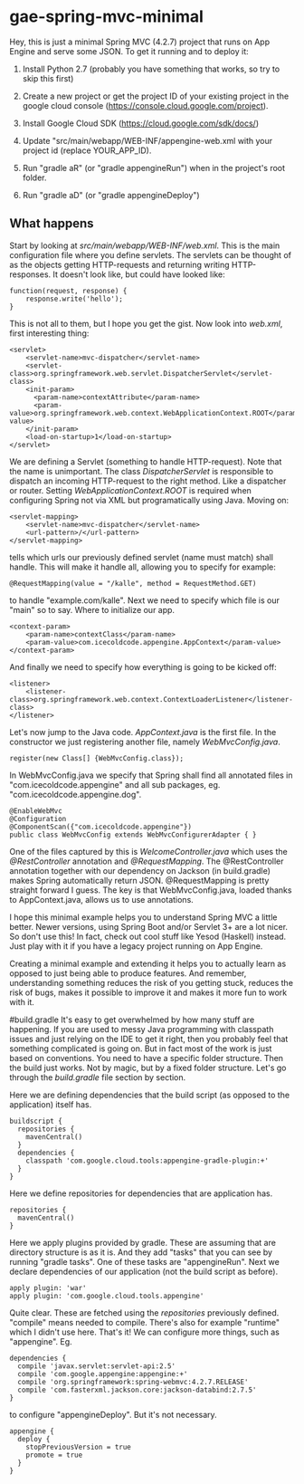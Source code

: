 # gae-spring-mvc-minimal
Hey, this is just a minimal Spring MVC (4.2.7) project that runs on App Engine and serve some JSON. To get it running and to deploy it:

1. Install Python 2.7 (probably you have something that works, so try to skip this first)

2. Create a new project or get the project ID of your existing project in the google cloud console (https://console.cloud.google.com/project).

3. Install Google Cloud SDK (https://cloud.google.com/sdk/docs/)

4. Update "src/main/webapp/WEB-INF/appengine-web.xml with your project id (replace YOUR_APP_ID).

5. Run "gradle aR" (or "gradle appengineRun") when in the project's root folder.

6. Run "gradle aD" (or "gradle appengineDeploy")

## What happens

Start by looking at *src/main/webapp/WEB-INF/web.xml*. This is the main configuration file where you define servlets. 
The servlets can be thought of as the objects getting HTTP-requests and returning writing HTTP-responses. 
It doesn't look like, but could have looked like:

```
function(request, response) {
    response.write('hello');
}
```

This is not all to them, but I hope you get the gist. Now look into *web.xml*, first interesting thing:

```
<servlet>
    <servlet-name>mvc-dispatcher</servlet-name>
    <servlet-class>org.springframework.web.servlet.DispatcherServlet</servlet-class>
    <init-param>
      <param-name>contextAttribute</param-name>
      <param-value>org.springframework.web.context.WebApplicationContext.ROOT</param-value>
    </init-param>
    <load-on-startup>1</load-on-startup>
</servlet>
```

We are defining a Servlet (something to handle HTTP-request). Note that the name is unimportant. The class *DispatcherServlet* is responsible to dispatch an 
incoming HTTP-request to the right method. Like a dispatcher or router. Setting *WebApplicationContext.ROOT* is required
when configuring Spring not via XML but programatically using Java. Moving on:

```
<servlet-mapping>
    <servlet-name>mvc-dispatcher</servlet-name>
    <url-pattern>/</url-pattern>
</servlet-mapping>
```

tells which urls our previously defined servlet (name must match) shall handle. This will make it handle all, allowing you to specify for example:

```@RequestMapping(value = "/kalle", method = RequestMethod.GET)```

to handle "example.com/kalle". Next we need to specify which file is our "main" so to say. Where to initialize our app.

```
<context-param>
    <param-name>contextClass</param-name>
    <param-value>com.icecoldcode.appengine.AppContext</param-value>
</context-param>
```

And finally we need to specify how everything is going to be kicked off:

```
<listener>
    <listener-class>org.springframework.web.context.ContextLoaderListener</listener-class>
</listener>
```

Let's now jump to the Java code. *AppContext.java* is the first file. In the constructor we just registering another file, namely *WebMvcConfig.java*.

```
register(new Class[] {WebMvcConfig.class});
```

In WebMvcConfig.java we specify that Spring shall find all annotated files in "com.icecoldcode.appengine" 
and all sub packages, eg. "com.icecoldcode.appengine.dog".

```
@EnableWebMvc
@Configuration
@ComponentScan({"com.icecoldcode.appengine"})
public class WebMvcConfig extends WebMvcConfigurerAdapter { }
```

One of the files captured by this is *WelcomeController.java* which
uses the *@RestController* annotation and *@RequestMapping*. The @RestController annotation together with our dependency on Jackson (in build.gradle)
makes Spring automatically return JSON. @RequestMapping is pretty straight forward I guess. The key is that WebMvcConfig.java, loaded
thanks to AppContext.java, allows us to use annotations.

I hope this minimal example helps you to understand Spring MVC a little better. Newer versions, using Spring Boot and/or Servlet 3+
are a lot nicer. So don't use this! In fact, check out cool stuff like Yesod (Haskell) instead. 
Just play with it if you have a legacy project running on App Engine. 

Creating a minimal example and extending it helps you to actually learn as opposed to just being able to produce features.
And remember, understanding something reduces the risk of you getting stuck, reduces the risk of bugs, makes it possible to improve
it and makes it more fun to work with it.

#build.gradle
It's easy to get overwhelmed by how many stuff are happening. If you are used to messy Java programming with classpath issues and just relying on the IDE to get it right, then you probably feel that something complicated is going on. But in fact most of the work is just based on conventions. You need to have a specific folder structure. Then the build just works. Not by magic, but by a fixed folder structure. Let's go through the *build.gradle* file section by section.

Here we are defining dependencies that the build script (as opposed to the application) itself has.
```
buildscript {
  repositories {
    mavenCentral()
  }
  dependencies {
    classpath 'com.google.cloud.tools:appengine-gradle-plugin:+'
  }
}
```

Here we define repositories for dependencies that are application has.
```
repositories {
  mavenCentral()
}

```

Here we apply plugins provided by gradle. These are assuming that are directory structure is as it is. And they add "tasks" that you can see by running "gradle tasks". One of these tasks are "appengineRun". Next we declare dependencies of our application (not the build script as before).
```
apply plugin: 'war'
apply plugin: 'com.google.cloud.tools.appengine'
```

Quite clear. These are fetched using the *repositories* previously defined. "compile" means needed to compile. There's also for example "runtime" which I didn't use here. That's it! We can configure more things, such as "appengine". Eg.
```
dependencies {
  compile 'javax.servlet:servlet-api:2.5'
  compile 'com.google.appengine:appengine:+'
  compile 'org.springframework:spring-webmvc:4.2.7.RELEASE'
  compile 'com.fasterxml.jackson.core:jackson-databind:2.7.5'
}
```

to configure "appengineDeploy". But it's not necessary.
```
appengine {
  deploy {
    stopPreviousVersion = true
    promote = true
  }
}
```

